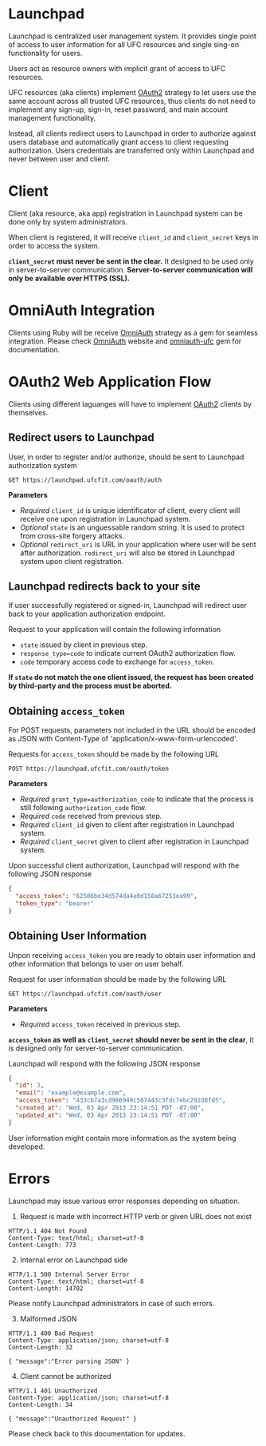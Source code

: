 Launchpad
=========

Launchpad is centralized user management system. It provides single point of
access to user information for all UFC resources and single sing-on
functionality for users.

Users act as resource owners with implicit grant of access to UFC resources.

UFC resources (aka clients) implement [OAuth2](http://tools.ietf.org/html/rfc6749)
strategy to let users use the same account across all trusted UFC resources,
thus clients do not need to implement any sign-up, sign-in, reset password, and
main account management functionality.

Instead, all clients redirect users to Launchpad in order to authorize against
users database and automatically grant access to client requesting
authorization. Users credentials are transferred only within Launchpad and
never between user and client.


Client
======

Client (aka resource, aka app) registration in Launchpad system can be done
only by system administrators.

When client is registered, it will receive `client_id` and `client_secret` keys
in order to access the system.

__`client_secret` must never be sent in the clear.__ It designed to be used
only in server-to-server communication. __Server-to-server communication will
only be available over HTTPS (SSL).__

OmniAuth Integration
====================

Clients using Ruby will be receive [OmniAuth](http://www.omniauth.org) strategy
as a gem for seamless integration. Please check
[OmniAuth](https://github.com/RoR-ecommerce/ufc-omniauth) website and
[omniauth-ufc](https://github.com/RoR-ecommerce/ufc-omniauth) gem for
documentation.

OAuth2 Web Application Flow
===========================

Clients using different laguanges will have to implement
[OAuth2](http://tools.ietf.org/html/rfc6749) clients by themselves.

Redirect users to Launchpad
---------------------------

User, in order to register and/or authorize, should be sent to Launchpad
authorization system

```
GET https://launchpad.ufcfit.com/oauth/auth
```

__Parameters__

* _Required_ `client_id` is unique identificator of client, every client will
  receive one upon registration in Launchpad system.
* _Optional_ `state` is an unguessable random string. It is used to protect
  from cross-site forgery attacks.
* _Optional_ `redirect_uri` is URL in your application where user will be sent
  after authorization. `redirect_uri` will also be stored in Launchpad system
  upon client registration.

Launchpad redirects back to your site
-------------------------------------

If user successfully registered or signed-in, Launchpad will redirect user back
to your application authorization endpoint.

Request to your application will contain the following information

* `state` issued by client in previous step.
* `response_type=code` to indicate current OAuth2 authorization flow.
* `code` temporary access code to exchange for `access_token`.

__If `state` do not match the one client issued, the request has been created
by third-party and the process must be aborted.__

Obtaining `access_token`
------------------------

For POST requests, parameters not included in the URL should be encoded as JSON
with Content-Type of 'application/x-www-form-urlencoded'.

Requests for `access_token` should be made by the following URL

```
POST https://launchpad.ufcfit.com/oauth/token
```

__Parameters__

* _Required_ `grant_type=authorization_code` to indicate that the process is
  still following `authorization_code` flow.
* _Required_ `code` received from previous step.
* _Required_ `client_id` given to client after registration in Launchpad
  system.
* _Required_ `client_secret` given to client after registration in Launchpad
  system.

Upon successful client authorization, Launchpad will respond with the following
JSON response

```json
{
  "access_token": "62506be34d574da4a0d158a67253ea99",
  "token_type": "bearer"
}
```

Obtaining User Information
--------------------------

Unpon receiving `access_token` you are ready to obtain user information and
other information that belongs to user on user behalf.

Request for user information should be made by the following URL

```
GET https://launchpad.ufcfit.com/oauth/user
```

__Parameters__

* _Required_ `access_token` received in previous step.

__`access_token` as well as `client_secret` should never be sent in the
clear__, it is designed only for server-to-server communication.

Launchpad will respond with the following JSON response

```json
{
  "id": 3,
  "email": "example@example.com",
  "access_token": "433cb7a3cd986949c567443c3fdc7ebc292d8fd5",
  "created_at": "Wed, 03 Apr 2013 23:14:51 PDT -07:00",
  "updated_at": "Wed, 03 Apr 2013 23:14:51 PDT -07:00"
}
```

User information might contain more information as the system being developed.

Errors
======

Launchpad may issue various error responses depending on situation.

1. Request is made with incorrect HTTP verb or given URL does not exist

```
HTTP/1.1 404 Not Found
Content-Type: text/html; charset=utf-8
Content-Length: 773
```

2. Internal error on Launchpad side

```
HTTP/1.1 500 Internal Server Error
Content-Type: text/html; charset=utf-8
Content-Length: 14702
```

Please notify Launchpad administrators in case of such errors.

3. Malformed JSON

```
HTTP/1.1 400 Bad Request
Content-Type: application/json; charset=utf-8
Content-Length: 32

{ "message":"Error parsing JSON" }
```

4. Client cannot be authorized

```
HTTP/1.1 401 Unauthorized
Content-Type: application/json; charset=utf-8
Content-Length: 34

{ "message":"Unauthorized Request" }
```

Please check back to this documentation for updates.
